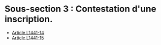 # Sous-section 3 : Contestation d'une inscription.

* [Article L1441-14](./LEGIARTI000006901498.md)
* [Article L1441-15](./LEGIARTI000006901499.md)
